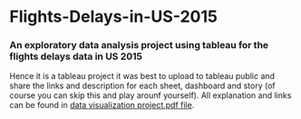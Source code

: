 # Flights-Delays-in-US-2015
### An exploratory data analysis project using tableau for the flights delays data in US 2015
Hence it is a tableau project it was best to upload to tableau public and share the links and description for each sheet, dashboard and story (of course you can skip this and play arounf yourself).
All explanation and links can be found in [data visualization project.pdf file](https://github.com/SalmaAlmasry/Flights-Delays-in-US-2015/blob/main/Data%20Visualization%20Project.pdf).
